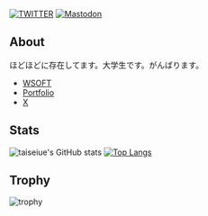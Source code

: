
[![TWITTER](https://img.shields.io/twitter/url?label=%40WSOFT7&style=social&url=https%3A%2F%2Ftwitter.com%2Fwsoft7%2F)](https://x.com/taiseiue)
[![Mastodon](https://img.shields.io/mastodon/follow/109505944830308576?domain=https%3A%2F%2Fdon.wsoft.ws&label=%40taiseiue&style=social)](https://don.wsoft.ws/@taiseiue)

## About
ほどほどに存在してます。大学生です。がんばります。

- [WSOFT](https://wsoft.ws/)
- [Portfolio](https://a.wsoft.ws/taiseiue)
- [X](https://x.com/taiseiue)

## Stats
![taiseiue's GitHub stats](https://github-readme-stats.vercel.app/api?username=taiseiue&show=reviews,discussions_started,discussions_answered,prs_merged,prs_merged_percentage)
[![Top Langs](https://github-readme-stats.vercel.app/api/top-langs/?username=taiseiue)](https://github.com/anuraghazra/github-readme-stats)

## Trophy
![trophy](https://github-profile-trophy.vercel.app/?username=taiseiue&theme=gruvbox)
